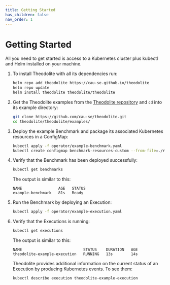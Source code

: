 ```yaml
---
title: Getting Started
has_children: false
nav_order: 1
---
```


# Getting Started

All you need to get started is access to a Kubernetes cluster plus kubectl and Helm installed on your machine.

<!--### Installation-->

1. To install Theodolite with all its dependencies run:

    ```sh
    helm repo add theodolite https://cau-se.github.io/theodolite
    helm repo update
    helm install theodolite theodolite/theodolite
    ```

1. Get the Theodolite examples from the [Theodolite repository](https://github.com/cau-se/theodolite) and `cd` into its example directory:

    ```sh
    git clone https://github.com/cau-se/theodolite.git
    cd theodolite/theodolite/examples/
    ```

1. Deploy the example Benchmark and package its associated Kubernetes resources in a ConfigMap:

    ```sh
    kubectl apply -f operator/example-benchmark.yaml
    kubectl create configmap benchmark-resources-custom --from-file=./resources -o yaml --dry-run=client | kubectl apply -f -
    ```

1. Verify that the Benchmark has been deployed successfully:

    ```sh
    kubectl get benchmarks
    ```

    The output is similar to this:

    ```
    NAME                AGE   STATUS
    example-benchmark   81s   Ready
    ```

1. Run the Benchmark by deploying an Execution:

    ```sh
    kubectl apply -f operator/example-execution.yaml 
    ```

1. Verify that the Executions is running:

    ```sh
    kubectl get executions
    ```

    The output is similar to this:

    ```
    NAME                           STATUS    DURATION   AGE
    theodolite-example-execution   RUNNING   13s        14s
    ```

    Theodolite provides additional information on the current status of an Execution by producing Kubernetes events. To see them:

    ```sh
    kubectl describe execution theodolite-example-execution
    ```

<!--
## Next Steps

* Deploy and run custom benchmarks
* Define your own benchmarks
* Customize the benchmark

## Further Readings

* Customize the Theodolite Installation
-->
